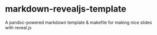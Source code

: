 # markdown-revealjs-template
A pandoc-powered markdown template &amp; makefile for making nice slides with reveal.js
